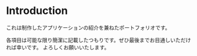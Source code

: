 # Introduction
これは制作したアプリケーションの紹介を兼ねたポートフォリオです。

各項目は可能な限り簡潔に記載したつもりです。ぜひ最後までお目通しいただければ幸いです。
よろしくお願いいたします。